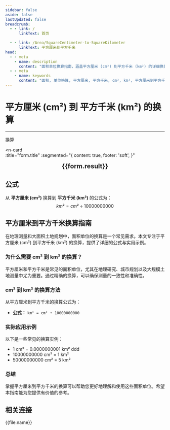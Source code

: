 ```yaml
---
sidebar: false
aside: false
lastUpdated: false
breadcrumb:
  - - link: /
      linkText: 首页

  - - link: /Area/SquareCentimeter-to-SquareKilometer
      linkText: 平方厘米到平方千米
head:
  - - meta
    - name: description
      content: "面积单位换算指南，涵盖平方厘米 (cm²) 到平方千米 (km²) 的详细换算公式与说明。"
  - - meta
    - name: keywords
      content: "面积, 单位换算, 平方厘米, 平方千米, cm², km², 平方厘米到平方千米, 面积换算指南, 平方厘米到平方千米换算, 平方厘米转平方千米, cm²到km²换算, 平方厘米平方千米转换, 面积单位换算, 平方厘米换算平方千米, 平方千米平方厘米换算, cm²转km², 平方厘米到平方千米转换器, 面积换算工具, 平方厘米平方千米计算, 平方千米换算平方厘米, km²到cm²换算, 面积单位转换, 平方厘米平方千米对照, 平方千米平方厘米计算器, 面积换算公式, 平方厘米转换平方千米, 平方千米换算器, 平方厘米计算平方千米, cm²平方千米换算, 面积单位对照表, 平方厘米到平方千米公式, 平方千米面积换算, 平方厘米平方千米转换工具, 面积换算计算器, cm²转换km², 平方厘米平方千米换算表"
---
```

# 平方厘米 (cm²) 到 平方千米 (km²) 的换算
---
<script setup>
import { onMounted, reactive, inject, ref } from 'vue'
import { NButton, NForm, NFormItem, NInput, NInputNumber, NSelect, NCard, useMessage,NGrid ,NGi } from 'naive-ui'
import { defineClientComponent } from 'vitepress'
import { Area } from '../../files';
const seoKey = [
  '平方厘米到平方千米换算',
  '平方厘米转平方千米',
  'cm²到km²换算',
  '平方厘米平方千米转换',
  '面积单位换算',
  '平方厘米换算平方千米',
  '平方千米平方厘米换算',
  'cm²转km²',
  '平方厘米到平方千米转换器',
  '面积换算工具',
  '平方厘米平方千米计算',
  '平方千米换算平方厘米',
  'km²到cm²换算',
  '面积单位转换',
  '平方厘米平方千米对照',
  '平方千米平方厘米计算器',
  '面积换算公式',
  '平方厘米转换平方千米',
  '平方千米换算器',
  '平方厘米计算平方千米',
  'cm²平方千米换算',
  '面积单位对照表',
  '平方厘米到平方千米公式',
  '平方千米面积换算',
  '平方厘米平方千米转换工具',
  '面积换算计算器',
  'cm²转换km²',
  '平方厘米平方千米换算表'
]

const convert = inject('convert')

const form = reactive({
  number: null,
  result: '',
  title: '平方厘米 (cm²) 到 平方千米 (km²) 的换算',
})

const convertHandler = () => {
  if (form.number !== null && !isNaN(form.number)) {
    const convertedValue = parseFloat(form.number) / 10000000000
    form.result = `${form.number}cm² = ${convertedValue.toFixed(10)}km²`
  } else {
    form.result = '请输入有效的数值。'
  }
}
</script>

<n-form size="large" :model="form">
  <n-form-item label="平方厘米 (cm²)">
    <n-input-number v-model:value="form.number" placeholder="输入平方厘米" style="width: 100%" />
  </n-form-item>
  <n-form-item>
    <n-button type="info" @click="convertHandler" block>换算</n-button>
  </n-form-item>
</n-form>

<n-card  
  :title="form.title"
  :segmented="{
    content: true,
    footer: 'soft',
  }"
>
  <div  style="text-align:center;font-size:20px;">
    <strong>{{form.result}}</strong>
  </div>
    <template #footer>
    <div>
      <span v-for="item of seoKey">{{item}}，</span>
    </div>
  </template>
</n-card>

## 公式

从 **平方厘米 (cm²)** 换算到 **平方千米 (km²)** 的公式为：
$$ km² = cm² \div 10000000000 $$

## 平方厘米到平方千米换算指南

在地理测量和大面积土地规划中，面积单位的换算是一个常见需求。本文专注于平方厘米 (cm²) 到平方千米 (km²) 的换算，提供了详细的公式与实用示例。

### 为什么需要 cm² 到 km² 的换算？

平方厘米和平方千米是常见的面积单位，尤其在地理研究、城市规划以及大规模土地测量中尤为重要。通过精确的换算，可以确保测量的一致性和准确性。

### cm² 到 km² 的换算方法

从平方厘米到平方千米的换算公式为：

- **公式：** `km² = cm² ÷ 10000000000`

### 实际应用示例

以下是一些常见的换算实例：

- 1 cm² = 0.0000000001 km²
ddd
- 10000000000 cm² = 1 km²
- 50000000000 cm² = 5 km²

### 总结

掌握平方厘米到平方千米的换算可以帮助您更好地理解和使用这些面积单位。希望本指南能为您提供有价值的参考。

## 相关连接
<n-grid x-gap="12" :cols="2">
  <n-gi v-for="(file, index) in Area" :key="index">
    <n-button
      text
      tag="a"
      :href="file.path"
      type="info"
    >
      {{file.name}}
    </n-button>
  </n-gi>
</n-grid>